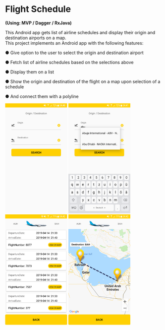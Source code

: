 <H1> Flight Schedule </H1>

<B>(Using: MVP / Dagger / RxJava)</B>
<br>

This Android app gets list of airline schedules and display their origin and destination airports on a map.
<br>
This project implements an Android app with the following features:

 ●	Give option to the user to select the origin and destination airport
 
 ●	Fetch list of airline schedules based on the selections above
 
 ●	Display them on a list
 
 ●	Show the origin and destination of the flight on a map upon selection of a schedule
 
 ●	And connect them with a polyline
 
 <img src="Screenshots/Screenshot_1.png" width="200"> <img src="Screenshots/Screenshot_2.png" width="200"> <img src="Screenshots/Screenshot_3.png" width="200"> <img src="Screenshots/Screenshot_4.png" width="200">
